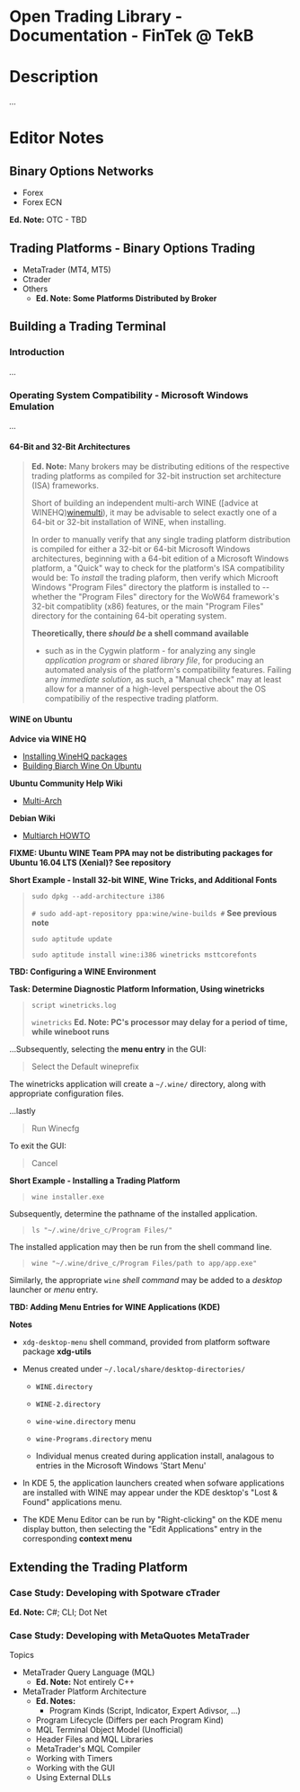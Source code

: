 Open Trading Library - Documentation - FinTek @ TekB
====================================================

# Description

*...*

# Editor Notes

## Binary Options Networks

* Forex
* Forex ECN

**Ed. Note:** OTC - TBD

## Trading Platforms - Binary Options Trading

* MetaTrader (MT4, MT5)
* Ctrader
* Others
  * **Ed. Note: Some Platforms Distributed by Broker**

## Building a Trading Terminal

### Introduction

*...*

### Operating System Compatibility - Microsoft Windows Emulation

*...*

#### 64-Bit and 32-Bit Architectures

> **Ed. Note:** Many brokers may be distributing editions of the
> respective trading platforms as compiled for 32-bit instruction set
> architecture (ISA) frameworks.
> 
> Short of building an independent multi-arch WINE ([advice at
> WINEHQ)[winemulti]), it may be advisable to select exactly one of a
> 64-bit or 32-bit installation of WINE, when installing.
>
> In order to manually verify that any single trading platform
> distribution is compiled for either a 32-bit or 64-bit Microsoft
> Windows architectures, beginning with a 64-bit edition of a Microsoft 
> Windows platform, a "Quick" way to check for the platform's ISA
> compatibility would be: To *install* the trading plaform, then verify
> which Microoft Windows "Program Files" directory the platform is
> installed to -- whether  the "Program Files" directory for the WoW64
> framework's 32-bit compatiblity (x86) features, or the main "Program
> Files" directory for the containing 64-bit operating system.
>
> **Theoretically, there *should be* a shell command available**
> - such as in the Cygwin platform - for analyzing any single
> *application program* or *shared library file*, for producing an
> automated analysis of the platform's compatibility features.
> Failing any *immediate solution*, as such, a "Manual check" may at
> least allow for a manner of a high-level perspective about the
> OS compatibiliy of the respective trading platform.

#### WINE on Ubuntu

**Advice via WINE HQ**

* [Installing WineHQ packages][wineubuntu]
* [Building Biarch Wine On Ubuntu][winemulti]

**Ubuntu Community Help Wiki**

* [Multi-Arch][ubuntumulti]


**Debian Wiki**

* [Multiarch HOWTO][debmulti]

**FIXME: Ubuntu WINE Team PPA may not be distributing packages for
Ubuntu 16.04 LTS (Xenial)? See repository**

**Short Example - Install 32-bit WINE, Wine Tricks, and Additional Fonts**

> `sudo dpkg --add-architecture i386`
>
> `# sudo add-apt-repository ppa:wine/wine-builds #` **See previous note**
>
> `sudo aptitude update`
>
> `sudo aptitude install wine:i386 winetricks msttcorefonts`

**TBD: Configuring a WINE Environment**

**Task: Determine Diagnostic Platform Information, Using winetricks**

> `script winetricks.log`
>
> `winetricks`
**Ed. Note: PC's processor may delay for a period of time, while
wineboot runs**

...Subsequently, selecting the **menu entry** in the GUI:
> Select the Default wineprefix

The winetricks application will create a `~/.wine/` directory, along
with appropriate configuration files.

...lastly
> Run Winecfg

To exit the GUI:
> Cancel

**Short Example - Installing a Trading Platform**

> `wine installer.exe`

Subsequently, determine the pathname of the installed application.

> `ls "~/.wine/drive_c/Program Files/"`

The installed application may then be run from the shell command line.

> `wine "~/.wine/drive_c/Program Files/path to app/app.exe"`

Similarly, the appropriate `wine` *shell command* may be added to a
*desktop* launcher or *menu* entry.

**TBD: Adding Menu Entries for WINE Applications (KDE)**


**Notes**

* `xdg-desktop-menu` shell command, provided from platform software package **xdg-utils**

* Menus created under `~/.local/share/desktop-directories/`

    * `WINE.directory`

    * `WINE-2.directory`

    * `wine-wine.directory` menu

    * `wine-Programs.directory` menu

    * Individual menus created during application install, analagous
      to entries in the Microsoft Windows 'Start Menu'

* In KDE 5, the application launchers created when sofware
  applications are installed with WINE may appear under the KDE
  desktop's "Lost & Found" applications menu.
  
* The KDE Menu Editor can be run by "Right-clicking" on the
  KDE menu display button, then selecting the "Edit Applications"
  entry in the corresponding **context menu**


## Extending the Trading Platform

### Case Study: Developing with Spotware cTrader

**Ed. Note:** C#; CLI; Dot Net

### Case Study: Developing with MetaQuotes MetaTrader

Topics
* MetaTrader Query Language (MQL)
    * **Ed. Note:** Not entirely C++
* MetaTrader Platform Architecture
    * **Ed. Notes:**
        * Program Kinds (Script, Indicator, Expert Adivsor, ...)
	* Program Lifecycle (Differs per each Program Kind)
	* MQL Terminal Object Model (Unofficial)
	* Header Files and MQL Libraries
	* MetaTrader's MQL Compiler
	* Working with Timers
	* Working with the GUI
	* Using External DLLs


[wineubuntu]: https://wiki.winehq.org/Ubuntu
[winemulti]: https://wiki.winehq.org/Building_Biarch_Wine_On_Ubuntu
[ubuntumulti]: https://help.ubuntu.com/community/MultiArch
[debmulti]: https://wiki.debian.org/Multiarch/HOWTO
